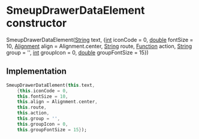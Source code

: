 


# SmeupDrawerDataElement constructor







SmeupDrawerDataElement([String](https://api.flutter.dev/flutter/dart-core/String-class.html) text, {[int](https://api.flutter.dev/flutter/dart-core/int-class.html) iconCode = 0, [double](https://api.flutter.dev/flutter/dart-core/double-class.html) fontSize = 10, [Alignment](https://api.flutter.dev/flutter/painting/Alignment-class.html) align = Alignment.center, [String](https://api.flutter.dev/flutter/dart-core/String-class.html) route, [Function](https://api.flutter.dev/flutter/dart-core/Function-class.html) action, [String](https://api.flutter.dev/flutter/dart-core/String-class.html) group = '', [int](https://api.flutter.dev/flutter/dart-core/int-class.html) groupIcon = 0, [double](https://api.flutter.dev/flutter/dart-core/double-class.html) groupFontSize = 15})





## Implementation

```dart
SmeupDrawerDataElement(this.text,
    {this.iconCode = 0,
    this.fontSize = 10,
    this.align = Alignment.center,
    this.route,
    this.action,
    this.group = '',
    this.groupIcon = 0,
    this.groupFontSize = 15});
```







